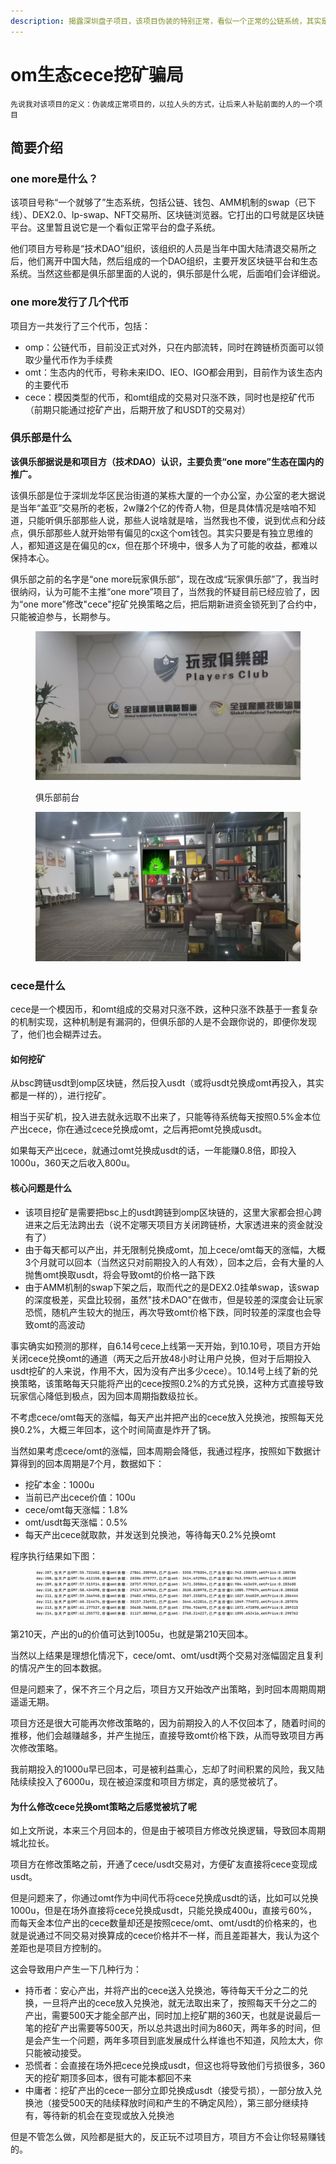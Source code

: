```yaml
---
description: 揭露深圳盘子项目，该项目伪装的特别正常，看似一个正常的公链系统，其实是打折正规项目的旗号发行盘子项目
---
```


# om生态cece挖矿骗局

`先说我对该项目的定义：伪装成正常项目的，以拉人头的方式，让后来人补贴前面的人的一个项目`

## 简要介绍

### one more是什么？

该项目号称“一个就够了”生态系统，包括公链、钱包、AMM机制的swap（已下线）、DEX2.0、lp-swap、NFT交易所、区块链浏览器。它打出的口号就是区块链平台。这里暂且说它是一个看似正常平台的盘子系统。

他们项目方号称是“技术DAO”组织，该组织的人员是当年中国大陆清退交易所之后，他们离开中国大陆，然后组成的一个DAO组织，主要开发区块链平台和生态系统。当然这些都是俱乐部里面的人说的，俱乐部是什么呢，后面咱们会详细说。

### one more发行了几个代币

项目方一共发行了三个代币，包括：

* omp：公链代币，目前没正式对外，只在内部流转，同时在跨链桥页面可以领取少量代币作为手续费
* omt：生态内的代币，号称未来IDO、IEO、IGO都会用到，目前作为该生态内的主要代币
* cece：模因类型的代币，和omt组成的交易对只涨不跌，同时也是挖矿代币（前期只能通过挖矿产出，后期开放了和USDT的交易对）

### 俱乐部是什么

**该俱乐部据说是和项目方（技术DAO）认识，主要负责“one more”生态在国内的推广。**

该俱乐部是位于深圳龙华区民治街道的某栋大厦的一个办公室，办公室的老大据说是当年“盖亚”交易所的老板，2w赚2个亿的传奇人物，但是具体情况是啥咱不知道，只能听俱乐部那些人说，那些人说啥就是啥，当然我也不傻，说到优点和分歧点，俱乐部那些人就开始带有偏见的cx这个om钱包。其实只要是有独立思维的人，都知道这是在偏见的cx，但在那个环境中，很多人为了可能的收益，都难以保持本心。

俱乐部之前的名字是“one more玩家俱乐部”，现在改成“玩家俱乐部”了，我当时很纳闷，认为可能不主推“one more”项目了，当然我的怀疑目前已经应验了，因为“one more”修改"cece"挖矿兑换策略之后，把后期新进资金锁死到了合约中，只能被迫参与，长期参与。

<figure><img src="../.gitbook/assets/image.png" alt=""><figcaption><p>俱乐部前台</p></figcaption></figure>

<figure><img src="../.gitbook/assets/image (2).png" alt=""><figcaption></figcaption></figure>

### cece是什么

cece是一个模因币，和omt组成的交易对只涨不跌，这种只涨不跌基于一套复杂的机制实现，这种机制是有漏洞的，但俱乐部的人是不会跟你说的，即便你发现了，他们也会糊弄过去。

#### 如何挖矿

从bsc跨链usdt到omp区块链，然后投入usdt（或将usdt兑换成omt再投入，其实都是一样的），进行挖矿。

相当于买矿机，投入进去就永远取不出来了，只能等待系统每天按照0.5%金本位产出cece，你在通过cece兑换成omt，之后再把omt兑换成usdt。

如果每天产出cece，就通过omt兑换成usdt的话，一年能赚0.8倍，即投入1000u，360天之后收入800u。

#### 核心问题是什么

* 该项目挖矿是需要把bsc上的usdt跨链到omp区块链的，这里大家都会担心跨进来之后无法跨出去（说不定哪天项目方关闭跨链桥，大家透进来的资金就没有了）
* 由于每天都可以产出，并无限制兑换成omt，加上cece/omt每天的涨幅，大概3个月就可以回本（当然这只对前期投入的人有效），回本之后，会有大量的人抛售omt换取usdt，将会导致omt的价格一路下跌
* 由于AMM机制的swap下架之后，取而代之的是DEX2.0挂单swap，该swap的深度极差，买盘比较弱，虽然"技术DAO"在做市，但是较差的深度会让玩家恐慌，随机产生较大的抛压，再次导致omt价格下跌，同时较差的深度也会导致omt的高波动

事实确实如预测的那样，自6.14号cece上线第一天开始，到10.10号，项目方开始关闭cece兑换omt的通道（两天之后开放48小时让用户兑换，但对于后期投入usdt挖矿的人来说，作用不大，因为没有产出多少cece）。10.14号上线了新的兑换策略，该策略每天只能将产出的cece按照0.2%的方式兑换，这种方式直接导致玩家信心降低到极点，因为回本周期指数级拉长。

不考虑cece/omt每天的涨幅，每天产出并把产出的cece放入兑换池，按照每天兑换0.2%，大概三年回本，这个时间简直是炸开了锅。

当然如果考虑cece/omt的涨幅，回本周期会降低，我通过程序，按照如下数据计算得到的回本周期是7个月，数据如下：

* 挖矿本金：1000u
* 当前已产出cece价值：100u
* cece/omt每天涨幅：1.8%
* omt/usdt每天涨幅：0.5%
* 每天产出cece就取款，并发送到兑换池，等待每天0.2%兑换omt

程序执行结果如下图：

<figure><img src="../.gitbook/assets/image (3).png" alt=""><figcaption></figcaption></figure>

第210天，产出的u的价值可达到1005u，也就是第210天回本。

当然以上结果是理想化情况下，cece/omt、omt/usdt两个交易对涨幅固定且复利的情况产生的回本数据。

但是问题来了，保不齐三个月之后，项目方又开始改产出策略，到时回本周期周期遥遥无期。

项目方还是很大可能再次修改策略的，因为前期投入的人不仅回本了，随着时间的推移，他们会越赚越多，并产生抛压，直接导致omt价格下跌，从而导致项目方再次修改策略。

我前期投入的1000u早已回本，可是被利益熏心，忘却了时间积累的风险，我又陆陆续续投入了6000u，现在被迫深度和项目方绑定，真的感觉被坑了。

#### 为什么修改cece兑换omt策略之后感觉被坑了呢

如上文所说，本来三个月回本的，但是由于被项目方修改兑换逻辑，导致回本周期城北拉长。

项目方在修改策略之前，开通了cece/usdt交易对，方便矿友直接将cece变现成usdt。

但是问题来了，你通过omt作为中间代币将cece兑换成usdt的话，比如可以兑换1000u，但是在场外直接将cece兑换成usdt，只能兑换成400u，直接亏60%，而每天金本位产出的cece数量却还是按照cece/omt、omt/usdt的价格来的，也就是说通过不同交易对换算成的cece价格并不一样，而且差距甚大，我认为这个差距也是项目方控制的。

这会导致用户产生一下几种行为：

* 持币者：安心产出，并将产出的cece送入兑换池，等待每天千分之二的兑换，一旦将产出的cece放入兑换池，就无法取出来了，按照每天千分之二的产出，需要500天才能全部产出，同时加上挖矿期的360天，也就是说最后一笔的挖矿产出需要等500天，所以总共退出时间为860天，两年多的时间，但是会产生一个问题，两年多项目到底发展成什么样谁也不知道，风险太大，你只能被动接受。
* 恐慌者：会直接在场外把cece兑换成usdt，但这也将导致他们亏损很多，360天的挖矿期顶多回本，很有可能本都回不来
* 中庸者：挖矿产出的cece一部分立即兑换成usdt（接受亏损），一部分放入兑换池（接受500天的陆续释放时间和产生的不确定风险），第三部分继续持有，等待新的机会在变现或放入兑换池

但是不管怎么做，风险都是挺大的，反正玩不过项目方，项目方不会让你轻易赚钱的。
